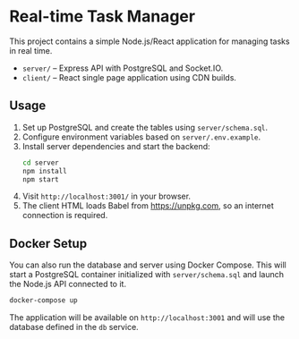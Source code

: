 # Real-time Task Manager

This project contains a simple Node.js/React application for managing tasks in real time.

- `server/` – Express API with PostgreSQL and Socket.IO.
- `client/` – React single page application using CDN builds.

## Usage

1. Set up PostgreSQL and create the tables using `server/schema.sql`.
2. Configure environment variables based on `server/.env.example`.
3. Install server dependencies and start the backend:
   ```bash
   cd server
   npm install
   npm start
   ```
4. Visit `http://localhost:3001/` in your browser.
5. The client HTML loads Babel from https://unpkg.com, so an internet connection is required.

## Docker Setup

You can also run the database and server using Docker Compose. This will start a
PostgreSQL container initialized with `server/schema.sql` and launch the Node.js
API connected to it.

```bash
docker-compose up
```

The application will be available on `http://localhost:3001` and will use the database
defined in the `db` service.
